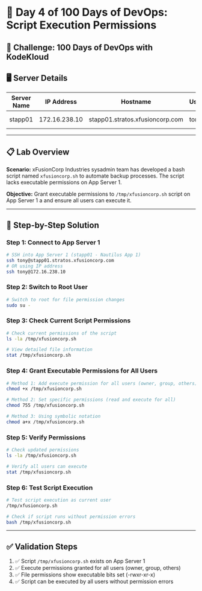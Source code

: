# 🚀 Day 4 of 100 Days of DevOps: Script Execution Permissions

## 🎯 Challenge: 100 Days of DevOps with KodeKloud

## 🖥️ Server Details
| Server Name | IP Address | Hostname | User | Purpose |
|-------------|------------|----------|------|---------|
| stapp01 | 172.16.238.10 | stapp01.stratos.xfusioncorp.com | tony | Nautilus App 1 |

---

## 📋 Lab Overview
**Scenario:** xFusionCorp Industries sysadmin team has developed a bash script named `xfusioncorp.sh` to automate backup processes. The script lacks executable permissions on App Server 1.

**Objective:** Grant executable permissions to `/tmp/xfusioncorp.sh` script on App Server 1 a and ensure all users can execute it.

---

## 🔧 Step-by-Step Solution

### Step 1: Connect to App Server 1
```bash
# SSH into App Server 1 (stapp01 - Nautilus App 1)
ssh tony@stapp01.stratos.xfusioncorp.com
# OR using IP address
ssh tony@172.16.238.10
```

### Step 2: Switch to Root User
```bash
# Switch to root for file permission changes
sudo su -
```

### Step 3: Check Current Script Permissions
```bash
# Check current permissions of the script
ls -la /tmp/xfusioncorp.sh

# View detailed file information
stat /tmp/xfusioncorp.sh
```

### Step 4: Grant Executable Permissions for All Users
```bash
# Method 1: Add execute permission for all users (owner, group, others)
chmod +x /tmp/xfusioncorp.sh

# Method 2: Set specific permissions (read and execute for all)
chmod 755 /tmp/xfusioncorp.sh

# Method 3: Using symbolic notation
chmod a+x /tmp/xfusioncorp.sh
```

### Step 5: Verify Permissions
```bash
# Check updated permissions
ls -la /tmp/xfusioncorp.sh

# Verify all users can execute
stat /tmp/xfusioncorp.sh
```

### Step 6: Test Script Execution
```bash
# Test script execution as current user
/tmp/xfusioncorp.sh

# Check if script runs without permission errors
bash /tmp/xfusioncorp.sh
```

---

## ✅ Validation Steps

1. ✅ Script `/tmp/xfusioncorp.sh` exists on App Server 1
2. ✅ Execute permissions granted for all users (owner, group, others)
3. ✅ File permissions show executable bits set (-rwxr-xr-x)
4. ✅ Script can be executed by all users without permission errors